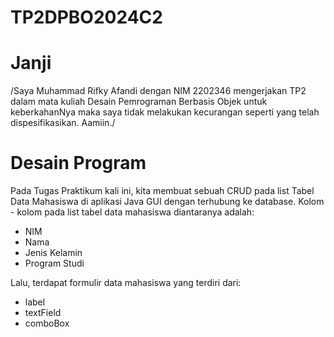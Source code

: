 # TP2DPBO2024C2
# Janji
/Saya Muhammad Rifky Afandi dengan NIM 2202346 mengerjakan TP2 dalam mata kuliah Desain Pemrograman Berbasis Objek untuk keberkahanNya maka saya tidak melakukan kecurangan seperti yang telah dispesifikasikan. Aamiin./

# Desain Program
Pada Tugas Praktikum kali ini, kita membuat sebuah CRUD pada list Tabel Data Mahasiswa di aplikasi Java GUI dengan terhubung ke database. Kolom - kolom pada list tabel data mahasiswa diantaranya adalah:
- NIM
- Nama
- Jenis Kelamin
- Program Studi

Lalu, terdapat formulir data mahasiswa yang terdiri dari:

- label
- textField
- comboBox

